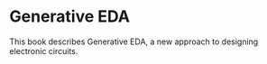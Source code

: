 Generative EDA
==============

This book describes Generative EDA, a new approach to designing electronic circuits. 
